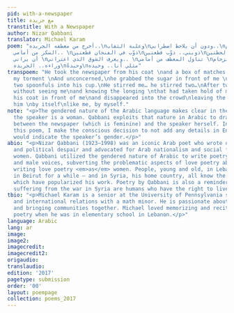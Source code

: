 ```yaml
---
pid: with-a-newspaper
title: مع جريدة
transtitle: With a Newspaper
author: Nizar Qabbani
translator: Michael Karam
poem: "أخرج من معطفه الجريده..\nوعلبة الثقاب\nودون أن يلاحظ اضطرابي..\nودونما اهتمام\nتناول
  السكر من أمامي.. \nذوّب في الفنجان قطعتين\nذوبني.. ذوّب قطعتين\nوبعد لحظتين\nودون
  أن يراني \nويعرف الشوق الذي اعتراني.. \nتناول المعطف من أمامي \nوغاب في الزحام\nمخلفًا
  وراءه.. الجريده\nوحيدةً\nمثلي أنا.. وحيده"
transpoem: "He took the newspaper from his coat \nand a box of matches \nnot noting
  my torment \nAnd unconcerned,\nhe grabbed the sugar in front of me \nHe stirred
  two spoonfuls into his cup.\nHe stirred me… he stirred two…\nAfter two moments\nand
  without seeing me\nand knowing the longing \nthat had taken hold of me, \nhe grabbed
  his coat in front of me\nand disappeared into the crowd\nleaving the newspaper behind
  him \nby itself\nlike me, by myself."
note: "<p>The gendered nature of the Arabic language makes clear in the original that
  the speaker is a woman. Qabbani exploits that nature in Arabic to draw parallels
  between the newspaper (which is feminine) and the speaker herself. In translating
  this poem, I make the conscious decision to not add any details in English that
  would indicate the speaker’s gender.</p>"
abio: "<p>Nizar Qabbani (1923–1998) was an iconic Arab poet who wrote of romantic
  and political despair and advocated for Arab nationalism and social freedoms for
  women. Qabbani utilized the gendered nature of Arabic to write poetry in both female
  and male voices, subverting the problematic aspects of love poetry about women by
  writing love poetry <em>as</em> women. People, young and old, in Lebanon – he lived
  in Beirut for a while – and in Syria, his home country, all know the familiar tunes
  which have popularized his work. Poetry by Qabbani is also a reminder that the people
  suffering from the war in Syria are humans who have the right to live and love too.</p>"
tbio: "<p>Michael Karam is a senior at the University of Pennsylvania studying economics
  and international relations with a math minor. He is passionate about languages
  and bringing communities together. Michael loved memorizing and reciting Qabbani’s
  poetry when he was in elementary school in Lebanon.</p>"
language: Arabic
lang: ar
image:
image2:
imagecredit:
imagecredit2:
origaudio:
translaudio:
edition: '2017'
pagetype: submission
order: '00'
layout: poempage
collection: poems_2017
---
```


